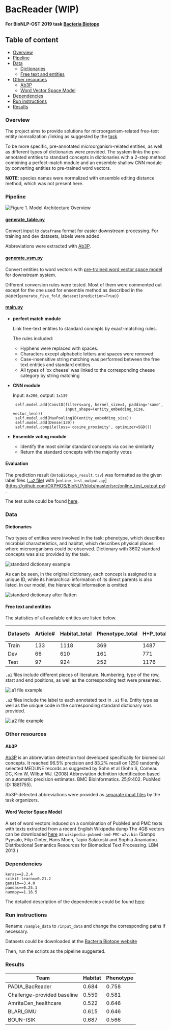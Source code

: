 # BacReader (WIP)
#### For BioNLP-OST 2019 task [Bacteria Biotope](https://sites.google.com/view/bb-2019/home)
## Table of content
- [Overview](#overview)
- [Pipeline](#pipeline)
- [Data](#data)
    - [Dictionaries](#dictionaries)
    - [Free text and entities](#free-text-and-entities)
- [Other resources](#other-resources)
    - [Ab3P](#ab3p)
    - [Word Vector Space Model](#word-vector-space-model)
- [Dependencies](#dependencies)
- [Run instructions](#run-instructions)
- [Results](#results)

### Overview
The project aims to provide solutions for microorganism-related free-text entity nomralization
 /linking as suggested by the [task](https://sites.google.com/view/bb-2019/task-description).
 
To be more specific, pre-annotated microorganism-related entities, as well as different types of dictionaries
were provided. The system links the pre-annotated entities to standard concepts in dictionaries
with a 2-step method combining a perfect-match module and an ensemble shallow CNN module by converting entities 
to pre-trained word vectors.

**NOTE**: species names were normalized with ensemble editing distance method, which was not present here. 

### Pipeline
![Figure 1. Model Architecture Overview](https://github.com/OXPHOS/BioNLP/blob/master/elements/flowchart.png)

#### [generate_table.py]()
Convert input to `dataframe` format for easier downstream processing. For training and dev datasets, labels were added.

Abbreviations were extracted with [Ab3P](#ab3p).

#### [generate_vsm.py](https://github.com/OXPHOS/BioNLP/blob/master/src/generate_vsm.py)
Convert entities to word vectors with [pre-trained word vector space model](#word-vector-space-model) for downstream system.

Different conversion rules were tested. Most of them were commented out except for the one 
used for ensemble method as described in the paper(`generate_five_fold_dataset(prediction=True)`)  

#### [main.py](https://github.com/OXPHOS/BioNLP/blob/master/src/main.py)

- **perfect match module**
  
  Link free-text entities to standard concepts by exact-matching rules.
  
  The rules included:
  - Hyphens were replaced with spaces.
  - Characters except alphabetic letters and spaces were removed.
  - Case-insensitive string matching was performed between the free text entities and standard entities.
  - All types of 'xx cheese' was linked to the corresponding cheese category by string matching
  
- **CNN module**
   
   Input: `8x200`, output: `1x139`
   ```        
    self.model.add(Conv1D(filters=arg, kernel_size=4, padding='same',
                          input_shape=(entity_embedding_size, vector_len)))
    self.model.add(MaxPooling1D(entity_embedding_size))
    self.model.add(Dense(139))
    self.model.compile(loss='cosine_proximity', optimizer=SGD())
   ```

- **Ensemble voting module**

  - Identify the most similar standard concepts via cosine similarity
  - Return the standard concepts with the majority votes

#### Evaluation
The prediction result (`OntoBiotope_result.tsv`) was formatted as the given label files ([`.a2` file](#free-text-and-entities)) with [`online_test_output.py`]
(https://github.com/OXPHOS/BioNLP/blob/master/src/online_test_output.py).

The test suite could be found [here](https://sites.google.com/view/bb-2019/evaluation-results#h.p_ru-Q1Kt6ssyr).

### Data
#### Dictionaries
Two types of entities were involved in the task: phenotype, which describes microbial characteristics, and habitat, which describes physical places where microorganisms could be observed. Dictionary with 3602 standard concepts was also provided by the task. 

 ![standard dictionary example](https://github.com/OXPHOS/BioNLP/blob/master/elements/obo.png)
 
 As can be seen, in the original dictionary, each concept is assigned to a unique ID, while its hierarchical information of its direct parents is also listed. In our model, the hierarchical information is omitted.

 ![standard dictionary after flatten](https://github.com/OXPHOS/BioNLP/blob/master/elements/obo2.png)

#### Free text and entities

The statistics of all available entities are listed below.

| Datasets | Article# | Habitat_total     | Phenotype_total  | H+P_total    | Habitat_de-duplicated     | Phenotype_de-duplicated   | H+P_de-duplicated     
|-------|----------|-------------|------------|---------|-------------|------------|---------|
| Train | 133      | 1118        | 369        | 1487    | 627         | 176        | 803     |
| Dev   | 66       | 610         | 161        | 771     | 348         | 97         | 445     |
| Test  | 97       | 924         | 252        | 1176    | 596         | 148        | 744     |

`.a1` files include different pieces of literature. Numbering, type of the row, start and end positions, as well as the 
 corresponding text were presented.
 
 ![`.a1` file example](https://github.com/OXPHOS/BioNLP/blob/master/elements/a1.png)
 
 `.a2` files include the label to each annotated text in `.a1` file. Entity type as well as the unique code in the corresponding
 standard dictionary was provided.
 
 ![`.a2` file example](https://github.com/OXPHOS/BioNLP/blob/master/elements/a2.png)
 

### Other resources
#### Ab3P

[Ab3P](https://github.com/ncbi-nlp/Ab3P) is an abbreviation detection tool developed specifically for biomedical concepts. 
It reached 96.5% precision and 83.2% recall on 1250 randomly selected MEDLINE records as suggested by Sohn et al (Sohn S, Comeau DC, Kim W, Wilbur WJ. (2008) Abbreviation definition identification based on automatic precision estimates. BMC Bioinformatics.  25;9:402. PubMed ID: 1881755).

Ab3P-detected abbreviations were provided as [separate input files](https://sites.google.com/view/bb-2019/supporting-resources) 
by the task organizers.

#### Word Vector Space Model
A set of word vectors induced on a combination of PubMed and PMC texts with texts extracted from a recent English Wikipedia dump
The 4GB vectors can be downloaded [here](http://bio.nlplab.org/) as `wikipedia-pubmed-and-PMC-w2v.bin`
(Sampo Pyysalo, Filip Ginter, Hans Moen, Tapio Salakoski and Sophia Ananiadou. Distributional Semantics Resources for Biomedical Text Processing.  LBM 2013.)

### Dependencies
```
keras==2.2.4
scikit-learn==0.21.2
gensim==3.4.0
pandas==0.25.1
nummpy==1.16.5
```
The detailed description of the dependencies could be found [here](https://github.com/OXPHOS/BioNLP/blob/master/environment.yml)

### Run instructions
Rename `/sample_data` to `/input_data` and change the corresponding paths if necessary.

Datasets could be downloaded at the [Bacteria Biotope website](https://sites.google.com/view/bb-2019/dataset)

Then, run the scripts as the pipeline suggested.


### Results
| Team | Habitat | Phenotype |
|---------|---------|-----------|
| PADIA_BacReader    | 0.684    | 0.758     |
| Challenge-provided baseline    | 0.559    | 0.581     |
| AmritaCen_healthcare    | 0.522    | 0.646     |
| BLARI_GMU    | 0.615   | 0.646     |
| BOUN-ISIK    | 0.687    | 0.566     |
